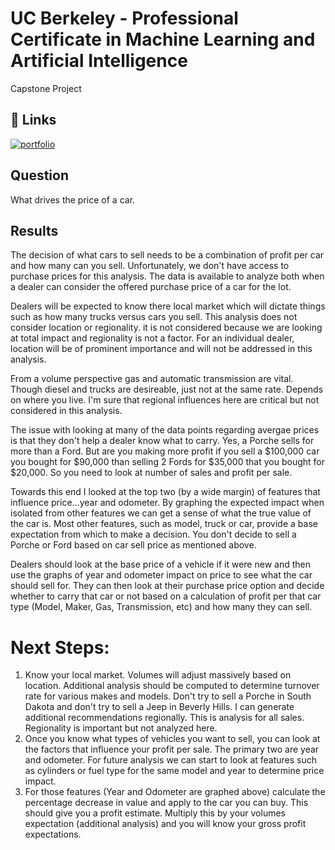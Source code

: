 
# UC Berkeley - Professional Certificate in Machine Learning and Artificial Intelligence

Capstone Project


## 🔗 Links
[![portfolio](https://img.shields.io/badge/my_portfolio-000?style=for-the-badge&logo=ko-fi&logoColor=white)](https://github.com/BrendanThomasByrne/UCBerkeley.git)

## Question
What drives the price of a car.

## Results

The decision of what cars to sell needs to be a combination of profit per car and how many can you sell.  Unfortunately, we don't have access to purchase prices for this analysis.  The data is available to analyze both when a dealer can consider the offered purchase price of a car for the lot.

Dealers will be expected to know there local market which will dictate things such as how many trucks versus cars you sell.  This analysis does not consider location or regionality.  it is not considered because we are looking at total impact and regionality is not a factor.  For an individual dealer, location will be of prominent importance and will not be addressed in this analysis.

From a volume perspective gas and automatic transmission are vital.  Though diesel and trucks are desireable, just not at the same rate.  Depends on where you live.  I'm sure that regional influences here are critical but not considered in this analysis.

The issue with looking at many of the data points regarding avergae prices is that they don't help a dealer know what to carry.  Yes, a Porche sells for more than a Ford.  But are you making more profit if you sell a $100,000 car you bought for $90,000 than selling 2 Fords for $35,000 that you bought for $20,000.  So you need to look at number of sales and profit per sale.

Towards this end I looked at the top two (by a wide margin) of features that influence price...year and odometer.  By graphing the expected impact when isolated from other features we can get a sense of what the true value of the car is.  Most other features, such as model, truck or car, provide a base expectation from which to make a decision.  You don't decide to sell a Porche or Ford based on car sell price as mentioned above.

Dealers should look at the base price of a vehicle if it were new and then use the graphs of year and odometer impact on price to see what the car should sell for.  They can then look at their purchase price option and decide whether to carry that car or not based on a calculation of profit per that car type (Model, Maker, Gas, Transmission, etc) and how many they can sell.

# Next Steps:
1) Know your local market.  Volumes will adjust massively based on location.  Additional analysis should be computed to determine turnover rate for various makes and models.   Don't try to sell a Porche in South Dakota and don't try to sell a Jeep in Beverly Hills.  I can generate additional recommendations regionally.  This is analysis for all sales.  Regionality is important but not analyzed here.
2) Once you know what types of vehicles you want to sell, you can look at the factors that influence your profit per sale.  The primary two are year and odometer.  For future analysis we can start to look at features such as cylinders or fuel type for the same model and year to determine price impact.
3) For those features (Year and Odometer are graphed above) calculate the percentage decrease in value and apply to the car you can buy.  This should give you a profit estimate.  Multiply this by your volumes expectation (additional analysis) and you will know your gross profit expectations.